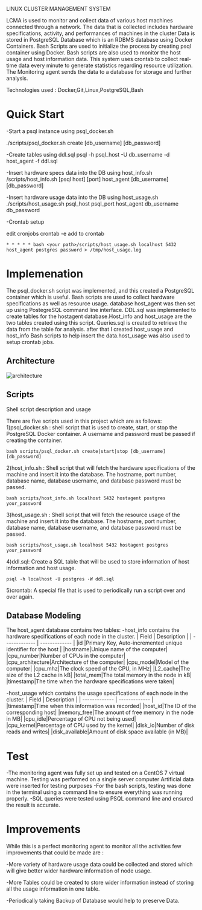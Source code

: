 LINUX CLUSTER MANAGEMENT SYSTEM

LCMA is used to monitor and collect data of various host machines connected through a network. The data that is collected includes hardware specifications, activity, and performances of machines in the cluster
Data is stored in PostgreSQL Database which is an RDBMS database using Docker Containers.
Bash Scripts are used to initialize the process by creating psql container using Docker.
Bash scripts are also used to monitor the host usage and host information data. This system uses crontab to collect real-time data every minute to generate statistics regarding resource utilization.
The Monitoring agent sends the data to a database for storage and further analysis.

Technologies used : Docker,Git,Linux,PostgreSQL,Bash

# Quick Start
-Start a psql instance using psql_docker.sh

./scripts/psql_docker.sh create [db_username] [db_password]

-Create tables using ddl.sql
psql -h psql_host -U db_username -d host_agent -f ddl.sql

-Insert hardware specs data into the DB using host_info.sh
/scripts/host_info.sh [psql host] [port] host_agent [db_username] [db_password]

-Insert hardware usage data into the DB using host_usage.sh
./scripts/host_usage.sh psql_host psql_port host_agent db_username db_password

-Crontab setup

edit cronjobs
crontab -e
add to crontab

`````* * * * * bash <your path>/scripts/host_usage.sh localhost 5432 host_agent postgres password > /tmp/host_usage.log`````

# Implemenation
The psql_docker.sh script was implemented, and this created a PostgreSQL container which is useful.
Bash scripts are used to collect hardware specifications as well as resource usage.
database host_agent was then set up using PostegreSQL command line interface.
DDL.sql was implemented to create tables for the hostagent database.Host_info and host_usage are the two tables created using this script.
Queries.sql is created to retrieve the data from the table for analysis.
after that I created host_usage and host_info Bash scripts to help insert the data.host_usage was also used to setup crontab jobs.

## Architecture

![architecture](./assets/architecture.jpg)

## Scripts
Shell script description and usage

There are five scripts used in this project which are as follows:
1)psql_docker.sh : shell script that is used to create, start, or stop the PostgreSQL Docker container. A username and password must be passed if creating the container.

````bash scripts/psql_docker.sh create|start|stop [db_username] [db_password]````

2)host_info.sh : Shell script that will fetch the hardware specifications of the machine and insert it into the database. The hostname, port number, database name, database username, and database password must be passed.

````bash scripts/host_info.sh localhost 5432 hostagent postgres your_password````

3)host_usage.sh : Shell script that will fetch the resource usage of the machine and insert it into the database. The hostname, port number, database name, database username, and database password must be passed.

````bash scripts/host_usage.sh localhost 5432 hostagent postgres your_password````

4)ddl.sql: Create a SQL table that will be used to store information of host information and host usage.

````psql -h localhost -U postgres -W ddl.sql````

5)crontab: A special file that is used to periodically run a script over and over again.

## Database Modeling
The host_agent database contains two tables:
-host_info contains the hardware specifications of each node in the cluster.
| Field     |  Description |
| ------------- | ------------- |
|id |Primary Key, Auto-incremented unique identifier for the host |
|hostname|Unique name of the computer|
|cpu_number|Number of CPUs in the computer|
|cpu_architecture|Architecture of the computer|
|cpu_model|Model of the computer|
|cpu_mhz|The clock speed of the CPU, in MHz|
|L2_cache|The size of the L2 cache in kB|
|total_mem|The total memory in the node in kB|
|timestamp|The time when the hardware specifications were taken|

-host_usage which contains the usage specifications of each node in the cluster.
| Field        |   Description   |
| ------------- | ------------- |
|timestamp|Time when this information was recorded|
|host_id|The ID of the corresponding host|
|memory_free|The amount of free memory in the node in MB|
|cpu_idle|Percentage of CPU not being used|
|cpu_kernel|Percentage of CPU used by the kernel|
|disk_io|Number of disk reads and writes|
|disk_available|Amount of disk space available (in MB)|

# Test

-The monitoring agent was fully set up and tested on a CentOS 7 virtual machine. Testing was performed on a single server computer
Artificial data were inserted for testing purposes
-For the bash scripts, testing was done in the terminal using a command line to ensure everything was running properly.
-SQL queries were tested using PSQL command line and ensured the result is accurate.


# Improvements

While this is a perfect monitoring agent to monitor all the activities few improvements that could be made are :

-More variety of hardware usage data could be collected and stored which will give better wider hardware information of node usage.

-More Tables could be created to store wider information instead of storing all the usage information in one table.

-Periodically taking Backup of Database would help to preserve Data.

